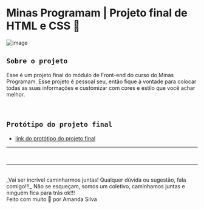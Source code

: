 # Minas Programam | Projeto final de HTML e CSS 🚀

![image](https://media.giphy.com/media/968taxwNaAXqZASdcn/giphy.gif)

## `Sobre o projeto`

Esse é um projeto final do módulo de Front-end do curso do Minas Programam.
Esse projeto é pessoal seu, então fique à vontade para colocar todas as suas informações e customizar com
cores e estilo que você achar melhor.

<br>

## `Protótipo do projeto final`

- [link do protótipo do projeto final](https://www.figma.com/file/JDuzZm11EgjSQM9KrviSU1/Portfolio?node-id=0%3A1)

---

<br>

---

<br>
_Vai ser incrível caminharmos juntas! Qualquer dúvida ou sugestão, fala comigo!!!_
Não se esqueçam, somos um coletivo, caminhamos juntas e ninguém fica para trás ok!!!
<br>
Feito com muito 🤎 por Amanda Silva
